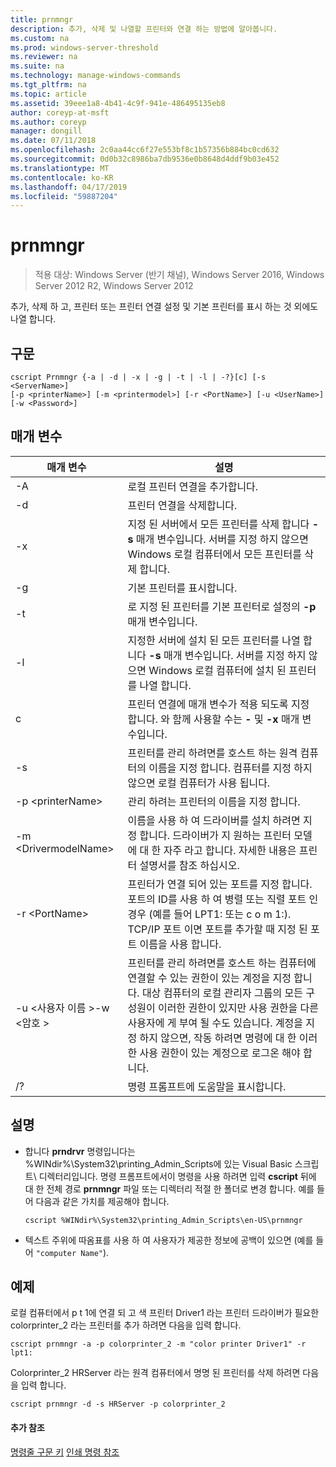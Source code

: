```yaml
---
title: prnmngr
description: 추가, 삭제 및 나열할 프린터와 연결 하는 방법에 알아봅니다.
ms.custom: na
ms.prod: windows-server-threshold
ms.reviewer: na
ms.suite: na
ms.technology: manage-windows-commands
ms.tgt_pltfrm: na
ms.topic: article
ms.assetid: 39eee1a8-4b41-4c9f-941e-486495135eb8
author: coreyp-at-msft
ms.author: coreyp
manager: dongill
ms.date: 07/11/2018
ms.openlocfilehash: 2c0aa44cc6f27e553bf8c1b57356b884bc0cd632
ms.sourcegitcommit: 0d0b32c8986ba7db9536e0b8648d4ddf9b03e452
ms.translationtype: MT
ms.contentlocale: ko-KR
ms.lasthandoff: 04/17/2019
ms.locfileid: "59887204"
---
```

# <a name="prnmngr"></a>prnmngr

>적용 대상: Windows Server (반기 채널), Windows Server 2016, Windows Server 2012 R2, Windows Server 2012

추가, 삭제 하 고, 프린터 또는 프린터 연결 설정 및 기본 프린터를 표시 하는 것 외에도 나열 합니다.

## <a name="syntax"></a>구문
```
cscript Prnmngr {-a | -d | -x | -g | -t | -l | -?}[c] [-s <ServerName>] 
[-p <printerName>] [-m <printermodel>] [-r <PortName>] [-u <UserName>] 
[-w <Password>]
```

## <a name="parameters"></a>매개 변수
|매개 변수|설명|
|-------|--------|
|-A|로컬 프린터 연결을 추가합니다.|
|-d|프린터 연결을 삭제합니다.|
|-x|지정 된 서버에서 모든 프린터를 삭제 합니다 **-s** 매개 변수입니다. 서버를 지정 하지 않으면 Windows 로컬 컴퓨터에서 모든 프린터를 삭제 합니다.|
|-g|기본 프린터를 표시합니다.|
|-t|로 지정 된 프린터를 기본 프린터로 설정의 **-p** 매개 변수입니다.|
|-l|지정한 서버에 설치 된 모든 프린터를 나열 합니다 **-s** 매개 변수입니다. 서버를 지정 하지 않으면 Windows 로컬 컴퓨터에 설치 된 프린터를 나열 합니다.|
|c|프린터 연결에 매개 변수가 적용 되도록 지정 합니다. 와 함께 사용할 수는 **-** 및 **-x** 매개 변수입니다.|
|-s <ServerName>|프린터를 관리 하려면를 호스트 하는 원격 컴퓨터의 이름을 지정 합니다. 컴퓨터를 지정 하지 않으면 로컬 컴퓨터가 사용 됩니다.|
|-p \<printerName>|관리 하려는 프린터의 이름을 지정 합니다.|
|-m \<DrivermodelName>|이름을 사용 하 여 드라이버를 설치 하려면 지정 합니다. 드라이버가 지 원하는 프린터 모델에 대 한 자주 라고 합니다. 자세한 내용은 프린터 설명서를 참조 하십시오.|
|-r \<PortName>|프린터가 연결 되어 있는 포트를 지정 합니다. 포트의 ID를 사용 하 여 병렬 또는 직렬 포트 인 경우 (예를 들어 LPT1: 또는 c o m 1:). TCP/IP 포트 이면 포트를 추가할 때 지정 된 포트 이름을 사용 합니다.|
|-u \<사용자 이름 >-w \<암호 >|프린터를 관리 하려면를 호스트 하는 컴퓨터에 연결할 수 있는 권한이 있는 계정을 지정 합니다. 대상 컴퓨터의 로컬 관리자 그룹의 모든 구성원이 이러한 권한이 있지만 사용 권한을 다른 사용자에 게 부여 될 수도 있습니다. 계정을 지정 하지 않으면, 작동 하려면 명령에 대 한 이러한 사용 권한이 있는 계정으로 로그온 해야 합니다.|
|/?|명령 프롬프트에 도움말을 표시합니다.|

## <a name="remarks"></a>설명
-   합니다 **prndrvr** 명령입니다는 %WINdir%\System32\printing_Admin_Scripts에 있는 Visual Basic 스크립트\\ <language> 디렉터리입니다. 명령 프롬프트에서이 명령을 사용 하려면 입력 **cscript** 뒤에 대 한 전체 경로 **prnmngr** 파일 또는 디렉터리 적절 한 폴더로 변경 합니다. 예를 들어 다음과 같은 가치를 제공해야 합니다.
    ```
    cscript %WINdir%\System32\printing_Admin_Scripts\en-US\prnmngr
    ```
-   텍스트 주위에 따옴표를 사용 하 여 사용자가 제공한 정보에 공백이 있으면 (예를 들어 `"computer Name"`).

## <a name="BKMK_examples"></a>예제
로컬 컴퓨터에서 p t 1에 연결 되 고 색 프린터 Driver1 라는 프린터 드라이버가 필요한 colorprinter_2 라는 프린터를 추가 하려면 다음을 입력 합니다.
```
cscript prnmngr -a -p colorprinter_2 -m "color printer Driver1" -r lpt1:
```
Colorprinter_2 HRServer 라는 원격 컴퓨터에서 명명 된 프린터를 삭제 하려면 다음을 입력 합니다.
```
cscript prnmngr -d -s HRServer -p colorprinter_2 
```

#### <a name="additional-references"></a>추가 참조
[명령줄 구문 키](command-line-syntax-key.md)
[인쇄 명령 참조](print-command-reference.md)
